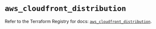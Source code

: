 # `aws_cloudfront_distribution`

Refer to the Terraform Registry for docs: [`aws_cloudfront_distribution`](https://registry.terraform.io/providers/hashicorp/aws/5.87.0/docs/resources/cloudfront_distribution).
